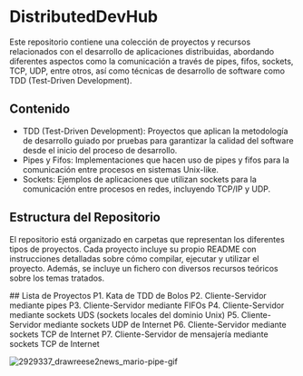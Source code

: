 # DistributedDevHub
Este repositorio contiene una colección de proyectos y recursos relacionados con el desarrollo de aplicaciones distribuidas, 
abordando diferentes aspectos como la comunicación a través de pipes, fifos, sockets, TCP, UDP, entre otros, así como técnicas de desarrollo de software como TDD (Test-Driven Development).

## Contenido
- TDD (Test-Driven Development): Proyectos que aplican la metodología de desarrollo guiado por pruebas para garantizar la calidad del software desde el inicio del proceso de desarrollo.
- Pipes y Fifos: Implementaciones que hacen uso de pipes y fifos para la comunicación entre procesos en sistemas Unix-like.
- Sockets: Ejemplos de aplicaciones que utilizan sockets para la comunicación entre procesos en redes, incluyendo TCP/IP y UDP.

## Estructura del Repositorio
El repositorio está organizado en carpetas que representan los diferentes tipos de proyectos.
Cada proyecto incluye su propio README con instrucciones detalladas sobre cómo compilar, ejecutar y utilizar el proyecto.
Además, se incluye un fichero con diversos recursos teóricos sobre los temas tratados.

## Lista de Proyectos
P1. Kata de TDD de Bolos
P2. Cliente-Servidor mediante pipes
P3. Cliente-Servidor mediante FIFOs
P4. Cliente-Servidor mediante sockets UDS (sockets locales del dominio Unix)
P5. Cliente-Servidor mediante sockets UDP de Internet
P6. Cliente-Servidor mediante sockets TCP de Internet
P7. Cliente-Servidor de mensajería mediante sockets TCP de Internet

![2929337_drawreese2news_mario-pipe-gif](https://github.com/martacanirome4/DistributedDevHub/assets/50625677/0092e526-d3b2-46ed-a23f-612b12fafdc1)
